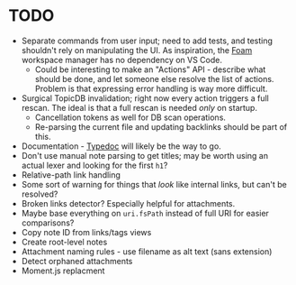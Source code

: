 # TODO

- Separate commands from user input; need to add tests, and testing shouldn't rely on manipulating the UI. As inspiration, the [Foam](https://github.com/foambubble/foam-workspace-manager) workspace manager has no dependency on VS Code.
  - Could be interesting to make an "Actions" API - describe what should be done, and let someone else resolve the list of actions. Problem is that expressing error handling is way more difficult.
- Surgical TopicDB invalidation; right now every action triggers a full rescan. The ideal is that a full rescan is needed _only_ on startup.
  - Cancellation tokens as well for DB scan operations.
  - Re-parsing the current file and updating backlinks should be part of this.
- Documentation - [Typedoc](http://typedoc.org/) will likely be the way to go.
- Don't use manual note parsing to get titles; may be worth using an actual lexer and looking for the first `h1`?
- Relative-path link handling
- Some sort of warning for things that _look_ like internal links, but can't be resolved?
- Broken links detector? Especially helpful for attachments.
- Maybe base everything on `uri.fsPath` instead of full URI for easier comparisons?
- Copy note ID from links/tags views
- Create root-level notes
- Attachment naming rules - use filename as alt text (sans extension)
- Detect orphaned attachments
- Moment.js replacment
